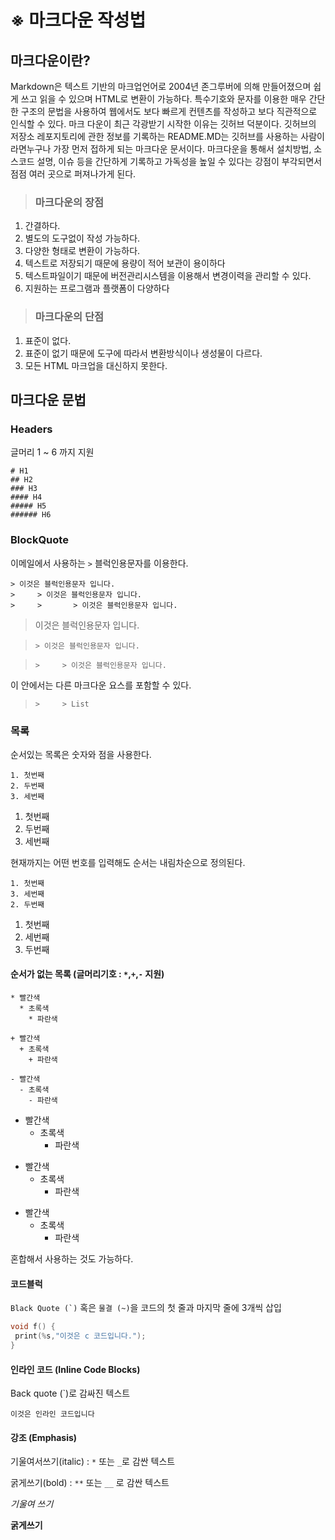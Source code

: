# ※ 마크다운 작성법 
## 마크다운이란?
Markdown은 텍스트 기반의 마크업언어로 2004년 존그루버에 의해 만들어졌으며 쉽게 쓰고 읽을 수 있으며 HTML로 변환이 가능하다.
특수기호와 문자를 이용한 매우 간단한 구조의 문법을 사용하여 웹에서도 보다 빠르게 컨텐츠를 작성하고 보다 직관적으로 인식할 수 있다.
마크 다운이 최근 각광받기 시작한 이유는 깃허브 덕분이다.
깃허브의 저장소 레포지토리에 관한 정보를 기록하는 README.MD는 깃허브를 사용하는 사람이라면누구나 가장 먼저 접하게 되는 마크다운 문서이다.
마크다운을 통해서 설치방법, 소스코드 설명, 이슈 등을 간단하게 기록하고 가독성을 높일 수 있다는 강점이 부각되면서 점점 여러 곳으로 퍼져나가게 된다.

> ### 마크다운의 장점
1. 간결하다.
2. 별도의 도구없이 작성 가능하다.
3. 다양한 형태로 변환이 가능하다.
4. 텍스트로 저장되기 때문에 용량이 적어 보관이 용이하다
5. 텍스트파일이기 때문에 버전관리시스템을 이용해서 변경이력을 관리할 수 있다.
6. 지원하는 프로그램과 플랫폼이 다양하다 

> ### 마크다운의 단점
1. 표준이 없다.
2. 표준이 없기 때문에 도구에 따라서 변환방식이나 생성물이 다르다.
3. 모든 HTML 마크업을 대신하지 못한다. 

## 마크다운 문법 
### Headers 
글머리 1 ~ 6 까지 지원 
```
# H1
## H2
### H3
#### H4 
##### H5 
###### H6
```
### BlockQuote
이메일에서 사용하는 ```>``` 블럭인용문자를 이용한다.
```
> 이것은 블럭인용문자 입니다.
>     > 이것은 블럭인용문자 입니다.
>     >       > 이것은 블럭인용문자 입니다.
```
> 이것은 블럭인용문자 입니다.

>     > 이것은 블럭인용문자 입니다.

>     >     > 이것은 블럭인용문자 입니다.
이 안에서는 다른 마크다운 요스를 포함할 수 있다.
>     >     > List

### 목록
순서있는 목록은 숫자와 점을 사용한다.

``` 
1. 첫번째
2. 두번째
3. 세번째
```
1. 첫번째
2. 두번째
3. 세번째

현재까지는 어떤 번호를 입력해도 순서는 내림차순으로 정의된다.

```
1. 첫번째
3. 세번째
2. 두번째
```
1. 첫번째
3. 세번째
2. 두번째

#### 순서가 없는 목록 (글머리기호 : ```*```,```+```,```-``` 지원)
```
* 빨간색
  * 초록색
    * 파란색 
    
+ 빨간색
  + 초록색
    + 파란색

- 빨간색
  - 초록색
    - 파란색 
```
* 빨간색
  * 초록색
    * 파란색 
    
+ 빨간색
  + 초록색
    + 파란색

- 빨간색
  - 초록색
    - 파란색 

혼합해서 사용하는 것도 가능하다.

#### 코드블럭
``` Black Quote (`) ```
혹은 
``` 물결 (~) ```을 코드의 첫 줄과 마지막 줄에 3개씩 삽입 
~~~c
void f() {
 print(%s,"이것은 c 코드입니다.");
}
~~~

#### 인라인 코드 (Inline Code Blocks)
Back quote (`)로 감싸진 텍스트 

`이것은 인라인 코드입니다` 

#### 강조 (Emphasis)

기울여서쓰기(italic) : ```*``` 또는 ```_```로 감싼 텍스트 

굵게쓰기(bold) : ```**``` 또는 ```__``` 로 감싼 텍스트

*기울여 쓰기*

**굵게쓰기** 
